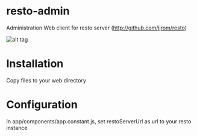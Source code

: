 # resto-admin
Administration Web client for resto server (http://github.com/jjrom/resto)

![alt tag](https://raw.github.com/rmourembles/resto-admin/hm.png)

# Installation
Copy files to your web directory

# Configuration
In app/components/app.constant.js, set restoServerUrl as url to your resto instance